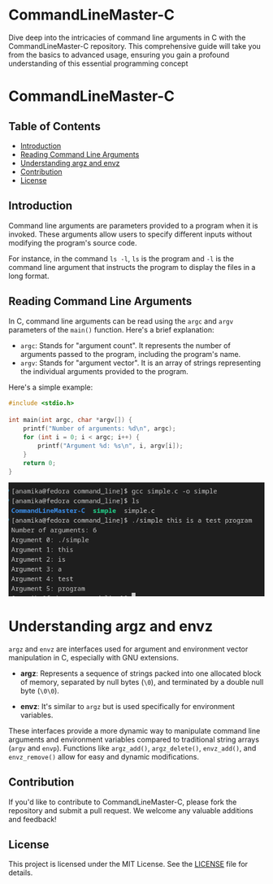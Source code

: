 # CommandLineMaster-C
Dive deep into the intricacies of command line arguments in C with the CommandLineMaster-C repository. This comprehensive guide will take you from the basics to advanced usage, ensuring you gain a profound understanding of this essential programming concept

# CommandLineMaster-C

## Table of Contents
- [Introduction](#introduction)
- [Reading Command Line Arguments](#reading-command-line-arguments)
- [Understanding argz and envz](#understanding-argz-and-envz)
- [Contribution](#contribution)
- [License](#license)

## Introduction
Command line arguments are parameters provided to a program when it is invoked. These arguments allow users to specify different inputs without modifying the program's source code.

For instance, in the command `ls -l`, `ls` is the program and `-l` is the command line argument that instructs the program to display the files in a long format.

## Reading Command Line Arguments
In C, command line arguments can be read using the `argc` and `argv` parameters of the `main()` function. Here's a brief explanation:

- `argc`: Stands for "argument count". It represents the number of arguments passed to the program, including the program's name.
- `argv`: Stands for "argument vector". It is an array of strings representing the individual arguments provided to the program.

Here's a simple example:

```c
#include <stdio.h>

int main(int argc, char *argv[]) {
    printf("Number of arguments: %d\n", argc);
    for (int i = 0; i < argc; i++) {
        printf("Argument %d: %s\n", i, argv[i]);
    }
    return 0;
}
```

![](/Screenshot%20from%202023-08-16%2018-14-10.png)

# Understanding argz and envz

`argz` and `envz` are interfaces used for argument and environment vector manipulation in C, especially with GNU extensions.

- **argz**: Represents a sequence of strings packed into one allocated block of memory, separated by null bytes (`\0`), and terminated by a double null byte (`\0\0`).

- **envz**: It's similar to `argz` but is used specifically for environment variables.

These interfaces provide a more dynamic way to manipulate command line arguments and environment variables compared to traditional string arrays (`argv` and `envp`). Functions like `argz_add()`, `argz_delete()`, `envz_add()`, and `envz_remove()` allow for easy and dynamic modifications.

## Contribution

If you'd like to contribute to CommandLineMaster-C, please fork the repository and submit a pull request. We welcome any valuable additions and feedback!

## License

This project is licensed under the MIT License. See the [LICENSE](LICENSE) file for details.
